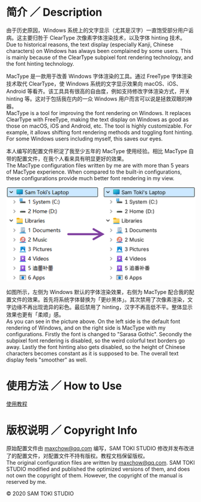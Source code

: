 # 简介 ／ Description

由于历史原因，Windows 系统上的文字显示（尤其是汉字）一直饱受部分用户诟病。这主要归咎于 ClearType 次像素字体渲染技术，以及字体 hinting 技术。<br>
Due to historical reasons, the text display (especially Kanji, Chinese characters) on Windows has always been complained by some users. This is mainly because of the ClearType subpixel font rendering technology, and the font hinting technology.

MacType 是一款用于改善 Windows 字体渲染的工具。通过 FreeType 字体渲染技术取代 ClearType，使 Windows 系统的文字显示效果向 macOS、iOS、Android 等看齐。该工具具有很高的自由度，例如支持修改字体渲染方式，开关 hinting 等。这对于包括我在内的一众 Windows 用户而言可以说是拯救双眼的神器。<br>
MacType is a tool for improving the font rendering on Windows. It replaces ClearType with FreeType, making the text display on Windows as good as those on macOS, iOS and Android, etc. The tool is highly customizable. For example, it allows shifting font rendering methods and toggling font hinting. For some Windows users including myself, this saves our eyes.

本人编写的配置文件积淀了我至少五年的 MacType 使用经验。相比 MacType 自带的配置文件，在我个人看来具有明显更好的效果。<br>
The MacType configuration files written by me are with more than 5 years of MacType experience. When compared to the built-in configurations, these configurations provide much better font rendering in my view.

![封面 Cover](/PREVIEW/封面%20Cover.png)

如图所示，左侧为 Windows 默认的字体渲染效果，右侧为 MacType 配合我的配置文件的效果。首先将系统字体替换为「更纱黑体」。其次禁用了次像素渲染，文字边缘不再出现诡异的彩色。最后禁用了 hinting，汉字不再高低不平。整体显示效果也更有「柔顺」感。<br>
As you can see in the picture above. On the left side is the default font rendering of Windows, and on the right side is MacType with my configurations. Firstly the font is changed to "Sarasa Gothic". Secondly the subpixel font rendering is disabled, so the weird colorful text borders go away. Lastly the font hinting also gets disabled, so the height of Chinese characters becomes constant as it is supposed to be. The overall text display feels "smoother" as well.

# 使用方法 ／ How to Use

[使用教程](/HELP/使用教程%20Manual.pdf)

# 版权说明 ／ Copyright Info

原始配置文件由 maxchow@qq.com 编写，SAM TOKI STUDIO 修改并发布改进了的配置文件，对配置文件不持有版权。教程文档保留版权。<br>
The original configuration files are written by maxchow@qq.com. SAM TOKI STUDIO modified and published the optimized versions of them, and does not own the copyright of them. However, the copyright of the manual is reserved by me.

© 2020 SAM TOKI STUDIO
